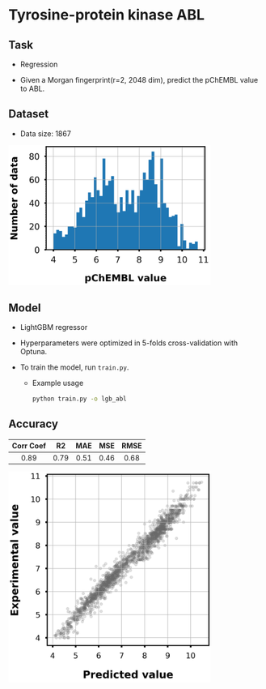 # Tyrosine-protein kinase ABL

## Task

- Regression

- Given a Morgan fingerprint(r=2, 2048 dim), predict the pChEMBL value to ABL.

## Dataset

- Data size: 1867

<div align="left">
    <img src="img/data_distribution.png" width="400">
</div>

## Model

- LightGBM regressor

- Hyperparameters were optimized in 5-folds cross-validation with Optuna.

- To train the model, run `train.py`.
    - Example usage
        ```bash
        python train.py -o lgb_abl
        ```

## Accuracy

|Corr Coef|R2|MAE|MSE|RMSE|
|:----:|:----:|:----:|:----:|:----:|
|0.89|0.79|0.51|0.46|0.68|

<div align="left">
      <img src="img/scatter_plot.png" width="400">
</div>
